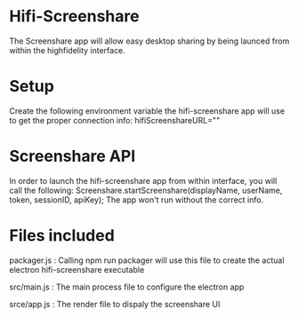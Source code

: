 # Hifi-Screenshare

The Screenshare app will allow easy desktop sharing by being launced from within the highfidelity interface.

# Setup
Create the following environment variable the hifi-screenshare app will use to get the proper connection info:
hifiScreenshareURL="<URL for authentication>"

# Screenshare API
In order to launch the hifi-screenshare app from within interface, you will call the following:
Screenshare.startScreenshare(displayName, userName, token, sessionID, apiKey);
The app won't run without the correct info.

# Files included
packager.js : 
Calling npm run packager will use this file to create the actual electron hifi-screenshare executable

src/main.js :
The main process file to configure the electron app

srce/app.js :
The render file to dispaly the screenshare UI